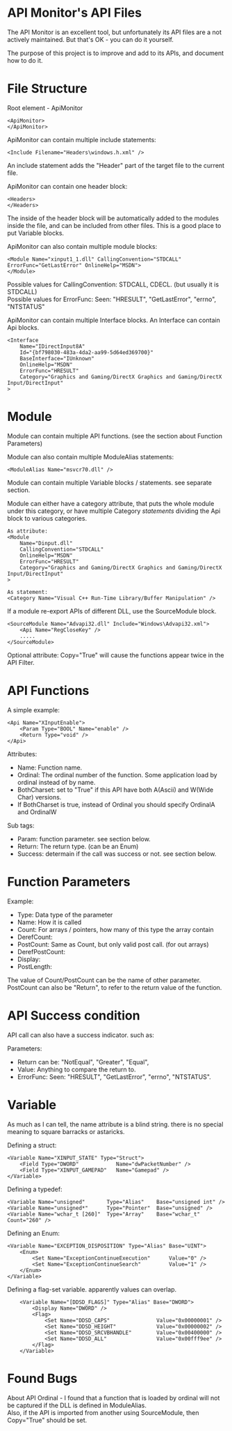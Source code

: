 API Monitor's API Files
=======================

The API Monitor is an excellent tool, but unfortunately its API files 
are a not actively maintained. But that's OK - you can do it yourself.

The purpose of this project is to improve and add to its APIs, and 
document how to do it.

File Structure
==============

Root element - ApiMonitor

	<ApiMonitor>
	</ApiMonitor>

ApiMonitor can contain multiple include statements:

	<Include Filename="Headers\windows.h.xml" />

An include statement adds the "Header" part of the target file to the current file.

ApiMonitor can contain one header block:

    <Headers>
    </Headers>

The inside of the header block will be automatically added to the modules inside the file,
and can be included from other files. This is a good place to put Variable blocks.
	
ApiMonitor can also contain multiple module blocks:

	<Module Name="xinput1_1.dll" CallingConvention="STDCALL" ErrorFunc="GetLastError" OnlineHelp="MSDN">
	</Module>

Possible values for CallingConvention: STDCALL, CDECL. (but usually it is STDCALL)  
Possible values for ErrorFunc: Seen: "HRESULT", "GetLastError", "errno", "NTSTATUS"
	
ApiMonitor can contain multiple Interface blocks. An Interface can contain Api blocks.

    <Interface 
		Name="IDirectInput8A" 
		Id="{bf798030-483a-4da2-aa99-5d64ed369700}" 
		BaseInterface="IUnknown" 
		OnlineHelp="MSDN" 
		ErrorFunc="HRESULT" 
		Category="Graphics and Gaming/DirectX Graphics and Gaming/DirectX Input/DirectInput"
	>

Module
======
	
Module can contain multiple API functions. (see the section about Function Parameters)

Module can also contain multiple ModuleAlias statements:

	<ModuleAlias Name="msvcr70.dll" />

Module can contain multiple Variable blocks / statements. see separate section.

Module can either have a category attribute, that puts the whole module under this category,
or have multiple Category *statements* dividing the Api block to various categories.

	As attribute:
	<Module 
		Name="Dinput.dll" 
		CallingConvention="STDCALL" 
		OnlineHelp="MSDN" 
		ErrorFunc="HRESULT" 
		Category="Graphics and Gaming/DirectX Graphics and Gaming/DirectX Input/DirectInput"
	>
	
	As statement:
	<Category Name="Visual C++ Run-Time Library/Buffer Manipulation" />

If a module re-export APIs of different DLL, use the SourceModule block.

	<SourceModule Name="Advapi32.dll" Include="Windows\Advapi32.xml">
		<Api Name="RegCloseKey" />
		.....
	</SourceModule>
	
Optional attribute: Copy="True" will cause the functions appear twice in the API Filter.
	
API Functions
=============

A simple example:

	<Api Name="XInputEnable">
		<Param Type="BOOL" Name="enable" />
		<Return Type="void" />
	</Api>

Attributes:

* Name: Function name. 
* Ordinal: The ordinal number of the function. Some application load by ordinal instead of by name.
* BothCharset: set to "True" if this API have both A(Ascii) and W(Wide Char) versions.
* If BothCharset is true, instead of Ordinal you should specify OrdinalA and OrdinalW

Sub tags:

* Param: function parameter. see section below.
* Return: The return type. (can be an Enum)
* Success: determain if the call was success or not. see section below.
	
Function Parameters
===================

Example: <Param Type="PULONG" Name="DataLength" />

* Type: Data type of the parameter
* Name: How it is called
* Count: For arrays / pointers, how many of this type the array contain
* DerefCount:
* PostCount: Same as Count, but only valid post call. (for out arrays)
* DerefPostCount: 
* Display: 
* PostLength: 

The value of Count/PostCount can be the name of other parameter.  
PostCount can also be "Return", to refer to the return value of the function.

API Success condition
=====================

API call can also have a success indicator. such as:

<Success Return="NotEqual" Value="0" />

Parameters:

* Return can be: "NotEqual", "Greater", "Equal", 
* Value: Anything to compare the return to.
* ErrorFunc: Seen: "HRESULT", "GetLastError", "errno", "NTSTATUS".

Variable
========

As much as I can tell, the name attribute is a blind string. there is 
no special meaning to square barracks or astaricks. 

Defining a struct:

	<Variable Name="XINPUT_STATE" Type="Struct">
		<Field Type="DWORD"            Name="dwPacketNumber" />
		<Field Type="XINPUT_GAMEPAD"   Name="Gamepad" />
	</Variable>

Defining a typedef:

	<Variable Name="unsigned"       Type="Alias"    Base="unsigned int" />
	<Variable Name="unsigned*"      Type="Pointer"  Base="unsigned" />
	<Variable Name="wchar_t [260]"  Type="Array"    Base="wchar_t"  Count="260" />

Defining an Enum:

	<Variable Name="EXCEPTION_DISPOSITION" Type="Alias" Base="UINT">
		<Enum>
			<Set Name="ExceptionContinueExecution"      Value="0" />
			<Set Name="ExceptionContinueSearch"         Value="1" />
		</Enum>
	</Variable>

Defining a flag-set variable. apparently values can overlap.

        <Variable Name="[DDSD_FLAGS]" Type="Alias" Base="DWORD">
            <Display Name="DWORD" />
            <Flag>
                <Set Name="DDSD_CAPS"               Value="0x00000001" />
                <Set Name="DDSD_HEIGHT"             Value="0x00000002" />
                <Set Name="DDSD_SRCVBHANDLE"        Value="0x00400000" />
                <Set Name="DDSD_ALL"                Value="0x00fff9ee" />
            </Flag>
        </Variable>

Found Bugs
==========

About API Ordinal - I found that a function that is loaded by ordinal will not be captured
if the DLL is defined in ModuleAlias.  
Also, if the API is imported from another using SourceModule, then Copy="True" should be set.

